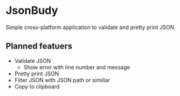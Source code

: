 # JsonBudy
Simple cross-platform application to validate and pretty print JSON

## Planned featuers

* Validate JSON
    * Show error with line number and message
* Pretty print JSON
* Filter JSON with JSON path or similiar
* Copy to clipboard